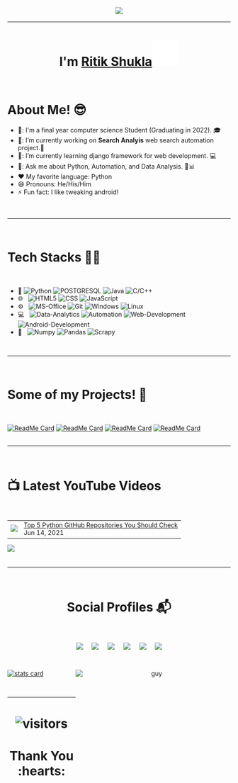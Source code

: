 <p align="center">
  <img src="https://c4.wallpaperflare.com/wallpaper/693/688/935/uchiha-madara-naruto-shippuuden-wallpaper-preview.jpg" height="230"/>
</p>
<hr>
<h1 align="center">I'm <a href="https://ri-tik.github.io/Portfolio/">Ritik Shukla<a><img src="https://github.com/Kathryn-Jie/Kathryn-Jie/blob/main/wave.gif" width="60px"/></h1>
<Br>
<h1>About Me! 😎</h1>

- 🏫: I'm a final year computer science Student (Graduating in 2022). :mortar_board:
- 🔭: I’m currently working on <b>Search Analyis</b> web search automation project.🤖
- 🌱: I’m currently learning django framework for web development. 💻
- 💬: Ask me about Python, Automation, and Data Analysis. 🤖📊
- :heart: My favorite language: Python
- 😄  Pronouns: He/His/Him
- ⚡  Fun fact: I like tweaking android! 
<Br>
<hr>
<Br>
<h1>Tech Stacks 🤸‍♂</h1>
<Br>
 
- :space_invader:
  ![Python](https://img.shields.io/badge/Python-14354C?style=for-the-badge&logo=python&logoColor=white)
  ![POSTGRESQL](https://img.shields.io/badge/PostgreSQL-316192?style=for-the-badge&logo=postgresql&logoColor=white) 
  ![Java](https://img.shields.io/badge/Java-EF9648?style=for-the-badge&logo=java&logoColor=white) 
  ![C/C++](https://img.shields.io/badge/C-A9EEDF?style=for-the-badge&logo=c&logoColor=white) 
- 🌐 &nbsp;
  ![HTML5](https://img.shields.io/badge/HTML5-E34F26?style=for-the-badge&logo=html5&logoColor=white)
  ![CSS](https://img.shields.io/badge/CSS-239120?&style=for-the-badge&logo=css3&logoColor=white)
  ![JavaScript](https://img.shields.io/badge/JavaScript-323330?style=for-the-badge&logo=javascript&logoColor=F7DF1E)
- ⚙️ &nbsp;
  ![MS-Office](https://img.shields.io/badge/Microsoft_Office-217346?style=for-the-badge&logo=microsoft-office&logoColor=white)
  ![Git](https://img.shields.io/badge/Git-F05032?style=for-the-badge&logo=git&logoColor=white)
  ![Windows](https://img.shields.io/badge/Windows-0078D6?style=for-the-badge&logo=windows&logoColor=white)
  ![Linux](https://img.shields.io/badge/Linux-252520?style=for-the-badge&logo=linux&logoColor=white)
- 💻 &nbsp;
  ![Data-Analytics](https://img.shields.io/badge/DataAnalytics-068C8C?style=for-the-badge&logo=bigdata&logoColor=white)
  ![Automation](https://img.shields.io/badge/Automation-DE404A?style=for-the-badge&logo=settings&logoColor=white)
  ![Web-Development](https://img.shields.io/badge/WebDev-0078D6?style=for-the-badge&logo=web&logoColor=white)
  ![Android-Development](https://img.shields.io/badge/AndroidDev-40DE74?style=for-the-badge&logo=android&logoColor=white)
- :diamond_shape_with_a_dot_inside: &nbsp;
  ![Numpy](https://img.shields.io/badge/Numpy-2AB9CF?style=for-the-badge&logo=numpy&logoColor=white)
  ![Pandas](https://img.shields.io/badge/Pandas-1B4252?style=for-the-badge&logo=pandas&logoColor=white)
  ![Scrapy](https://img.shields.io/badge/Scrapy-2BAD66?style=for-the-badge&logo=scrapy&logoColor=white)

<br/>
  
<hr><Br>
<h1>Some of my Projects! 🎨</h1>
<Br>
  
[![ReadMe Card](https://github-readme-stats.vercel.app/api/pin/?username=Ri-tik&repo=Scraping-StockMarket-Higlights)](https://github.com/Ri-tik/Scraping-StockMarket-Higlights)
  [![ReadMe Card](https://github-readme-stats.vercel.app/api/pin/?username=Ri-tik&repo=Portfolio)](https://github.com/Ri-tik/Portfolio)
[![ReadMe Card](https://github-readme-stats.vercel.app/api/pin/?username=Ri-tik&repo=SubJoinApp)](https://github.com/Ri-tik/SubJoinApp)
[![ReadMe Card](https://github-readme-stats.vercel.app/api/pin/?username=Ri-tik&repo=Scrapping-Cricket-Rankings)](https://github.com/Ri-tik/Scrapping-Cricket-Rankings)
<Br>
<Br>
<hr>
<Br>
<h1>📺 Latest YouTube Videos</h1>
<Br>
<table>
  <tbody>
<tr><td><a href="https://www.youtube.com/watch?v=CljcQxR0BQQ"><img width="140px" src="https://i.ytimg.com/vi/CljcQxR0BQQ/hqdefault.jpg?sqp=-oaymwEcCPYBEIoBSFXyq4qpAw4IARUAAIhCGAFwAcABBg==&rs=AOn4CLAyz-8PKLc-xWwN_K-0TMFIDqBCVg"></a></td>
<td><a href="https://www.youtube.com/watch?v=CljcQxR0BQQ">Top 5 Python GitHub Repositories You Should Check</a><br/>Jun 14, 2021</td></tr>
</tbody>
  </table>

[<img src="https://img.shields.io/badge/-Subscribe-red?style=for-the-badge&logo=youtube&logoColor=white"/>](https://www.youtube.com/channel/UC8C97fVfOp32i4OpTu7-QVw?sub_confirmation=1)
  <Br><Br>
 <hr>

<Br>
<h1 align="center">Social Profiles 📬</h1>
<Br>
<p align="center">
<a href="https://www.linkedin.com/in/ritikshukla7/" target="blank"><img align="center" src="https://img.shields.io/badge/Linkedin-0077B5?style=for-the-badge&logo=linkedin&logoColor=white" /></a> &nbsp;&nbsp;&nbsp; 
<a href="https://www.hackerrank.com/RitikShukla" target="blank"><img align="center" src="https://img.shields.io/badge/HackerRank-2BAD66?style=for-the-badge&logo=hackerrank&logoColor=white" /></a> &nbsp;&nbsp;&nbsp; 
<a href="https://twitter.com/Retik_X7" target="blank"><img align="center" src="https://img.shields.io/badge/Twitter-2AB9CF?style=for-the-badge&logo=twitter&logoColor=white" /></a> &nbsp;&nbsp;&nbsp;  
<a href="https://www.youtube.com/channel/UC8C97fVfOp32i4OpTu7-QVw" target="blank"><img align="center" src="https://img.shields.io/badge/Youtube-DE404A?style=for-the-badge&logo=youtube&logoColor=white" /></a> &nbsp;&nbsp;&nbsp; 
<a href="mailto:rtks777@gmail.com" target="blank"><img align="center" src="https://img.shields.io/badge/Gmail-D14836?style=for-the-badge&logo=gmail&logoColor=white" /></a>    &nbsp;&nbsp;&nbsp;       
<a href="https://www.github.com/Ri-tik" target="blank"><img align="center" src="https://img.shields.io/badge/Github-252520?style=for-the-badge&logo=github&logoColor=white" /></a>
  
</p>
  
<Br>
<p>
<a align= "center" href="https://github.com/Ri-tik">
  <img alt= "stats card" height="270px" width="400" src="https://github-readme-stats.vercel.app/api?username=Ri-tik&show_icons=true" />
  <img align="right" height="270px" alt="guy" width="350" src="https://cdn.dribbble.com/users/1292677/screenshots/6139167/avento.gif" /> </a>
</p>
<Br>
<hr>
  <h1 align="center"><img align="center" alt="visitors" src="https://gpvc.arturio.dev/ri-tik"/></h1>
  <h1 align="center">Thank You :hearts:</h1>
